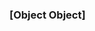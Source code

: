 ### [Object Object]

<!--
**Flacial/Flacial** is a ✨ _special_ ✨ repository because its `README.md` (this file) appears on your GitHub profile.


